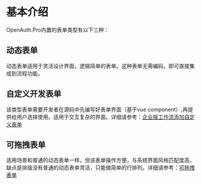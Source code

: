 # 基本介绍

OpenAuth.Pro内置的表单类型有以下三种：

## 动态表单

动态表单适用于灵活设计界面，逻辑简单的表单。这种表单无需编码，即可直接集成到流程功能。

## 自定义开发表单

该类型表单需要开发者在源码中先编写好表单界面（基于vue component）,再提供给用户选择使用。适用于交互复杂的界面。详细请参考：[企业版工作流添加自定义表单](/pro/form.html)

## 可拖拽表单

适用场景和普通的动态表单一样。但该表单操作方便，与系统界面风格匹配度高，缺点是排版没有普通的动态表单灵活，只能做简单的行排列。详细请参考：[可拖拽表单](/pro/dragform.html)


